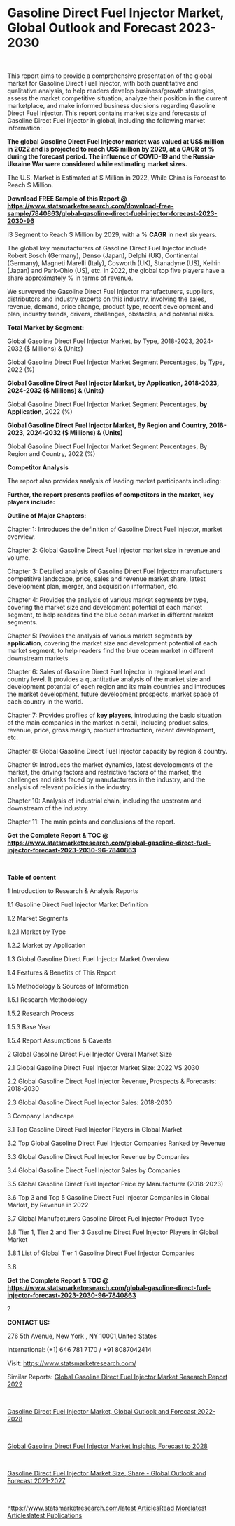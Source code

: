 <h1>Gasoline Direct Fuel Injector Market, Global Outlook and Forecast 2023-2030</h1><br/><p>This report aims to provide a comprehensive presentation of the global market for Gasoline Direct Fuel Injector, with both quantitative and qualitative analysis, to help readers develop business/growth strategies, assess the market competitive situation, analyze their position in the current marketplace, and make informed business decisions regarding Gasoline Direct Fuel Injector. This report contains market size and forecasts of Gasoline Direct Fuel Injector in global, including the following market information:</p>
 
 
 
 <p><strong>The global Gasoline Direct Fuel Injector market was valued at US$ million in 2022 and is projected to reach US$ million by 2029, at a <strong>CAGR</strong> of % during the forecast period. The influence of COVID-19 and the Russia-Ukraine War were considered while estimating market sizes.</strong></p>
 
 
 
 <p>The U.S. Market is Estimated at $ Million in 2022, While China is Forecast to Reach $ Million.</p>
 
 
 
 <p><strong>Download FREE Sample of this Report @ <a href="https://www.statsmarketresearch.com/download-free-sample/7840863/global-gasoline-direct-fuel-injector-forecast-2023-2030-96">https://www.statsmarketresearch.com/download-free-sample/7840863/global-gasoline-direct-fuel-injector-forecast-2023-2030-96</a></strong></p>
 
 
 
 <p>I3 Segment to Reach $ Million by 2029, with a % <strong>CAGR</strong> in next six years.</p>
 
 
 
 <p>The global key manufacturers of Gasoline Direct Fuel Injector include Robert Bosch (Germany), Denso (Japan), Delphi (UK), Continental (Germany), Magneti Marelli (Italy), Cosworth (UK), Stanadyne (US), Keihin (Japan) and Park-Ohio (US), etc. in 2022, the global top five players have a share approximately % in terms of revenue.</p>
 
 
 
 <p>We surveyed the Gasoline Direct Fuel Injector manufacturers, suppliers, distributors and industry experts on this industry, involving the sales, revenue, demand, price change, product type, recent development and plan, industry trends, drivers, challenges, obstacles, and potential risks.</p>
 
 
 
 <p><strong>Total Market by Segment:</strong></p>
 
 
 
 <p>Global Gasoline Direct Fuel Injector Market, by Type, 2018-2023, 2024-2032 ($ Millions) & (Units)</p>
 
 
 
 <p>Global Gasoline Direct Fuel Injector Market Segment Percentages, by Type, 2022 (%)</p>
 
 
 
 <p><strong>Global Gasoline Direct Fuel Injector Market, <strong>by Application</strong>, 2018-2023, 2024-2032 ($ Millions) & (Units)</strong></p>
 
 
 
 <p>Global Gasoline Direct Fuel Injector Market Segment Percentages, <strong>by Application</strong>, 2022 (%)</p>
 
 
 
 <p><strong>Global Gasoline Direct Fuel Injector Market, By Region and Country, 2018-2023, 2024-2032 ($ Millions) & (Units)</strong></p>
 
 
 
 <p>Global Gasoline Direct Fuel Injector Market Segment Percentages, By Region and Country, 2022 (%)</p>
 
 
 
 <p><strong>Competitor Analysis</strong></p>
 
 
 
 <p>The report also provides analysis of leading market participants including:</p>
 
 
 
 <p><strong>Further, the report presents profiles of competitors in the market, <strong>key players</strong> include:</strong></p>
 
 
 
 <p><strong>Outline of Major Chapters:</strong></p>
 
 
 
 <p>Chapter 1: Introduces the definition of Gasoline Direct Fuel Injector, market overview.</p>
 
 
 
 <p>Chapter 2: Global Gasoline Direct Fuel Injector market size in revenue and volume.</p>
 
 
 
 <p>Chapter 3: Detailed analysis of Gasoline Direct Fuel Injector manufacturers competitive landscape, price, sales and revenue market share, latest development plan, merger, and acquisition information, etc.</p>
 
 
 
 <p>Chapter 4: Provides the analysis of various market segments by type, covering the market size and development potential of each market segment, to help readers find the blue ocean market in different market segments.</p>
 
 
 
 <p>Chapter 5: Provides the analysis of various market segments <strong>by application</strong>, covering the market size and development potential of each market segment, to help readers find the blue ocean market in different downstream markets.</p>
 
 
 
 <p>Chapter 6: Sales of Gasoline Direct Fuel Injector in regional level and country level. It provides a quantitative analysis of the market size and development potential of each region and its main countries and introduces the market development, future development prospects, market space of each country in the world.</p>
 
 
 
 <p>Chapter 7: Provides profiles of <strong>key players</strong>, introducing the basic situation of the main companies in the market in detail, including product sales, revenue, price, gross margin, product introduction, recent development, etc.</p>
 
 
 
 <p>Chapter 8: Global Gasoline Direct Fuel Injector capacity by region & country.</p>
 
 
 
 <p>Chapter 9: Introduces the market dynamics, latest developments of the market, the driving factors and restrictive factors of the market, the challenges and risks faced by manufacturers in the industry, and the analysis of relevant policies in the industry.</p>
 
 
 
 <p>Chapter 10: Analysis of industrial chain, including the upstream and downstream of the industry.</p>
 
 
 
 <p>Chapter 11: The main points and conclusions of the report.</p>
 
 
 
 <div><b>Get the Complete Report & TOC @ <a href="https://www.statsmarketresearch.com/global-gasoline-direct-fuel-injector-forecast-2023-2030-96-7840863">https://www.statsmarketresearch.com/global-gasoline-direct-fuel-injector-forecast-2023-2030-96-7840863</a></b></div>
 
 
 
 <p><br />
 
 <b>Table of content</b></p>
 
 
 
 <p>1 Introduction to Research & Analysis Reports<br />
 
 1.1 Gasoline Direct Fuel Injector Market Definition<br />
 
 1.2 Market Segments<br />
 
 1.2.1 Market by Type<br />
 
 1.2.2 Market by Application<br />
 
 1.3 Global Gasoline Direct Fuel Injector Market Overview<br />
 
 1.4 Features & Benefits of This Report<br />
 
 1.5 Methodology & Sources of Information<br />
 
 1.5.1 Research Methodology<br />
 
 1.5.2 Research Process<br />
 
 1.5.3 Base Year<br />
 
 1.5.4 Report Assumptions & Caveats<br />
 
 2 Global Gasoline Direct Fuel Injector Overall Market Size<br />
 
 2.1 Global Gasoline Direct Fuel Injector Market Size: 2022 VS 2030<br />
 
 2.2 Global Gasoline Direct Fuel Injector Revenue, Prospects & Forecasts: 2018-2030<br />
 
 2.3 Global Gasoline Direct Fuel Injector Sales: 2018-2030<br />
 
 3 Company Landscape<br />
 
 3.1 Top Gasoline Direct Fuel Injector Players in Global Market<br />
 
 3.2 Top Global Gasoline Direct Fuel Injector Companies Ranked by Revenue<br />
 
 3.3 Global Gasoline Direct Fuel Injector Revenue by Companies<br />
 
 3.4 Global Gasoline Direct Fuel Injector Sales by Companies<br />
 
 3.5 Global Gasoline Direct Fuel Injector Price by Manufacturer (2018-2023)<br />
 
 3.6 Top 3 and Top 5 Gasoline Direct Fuel Injector Companies in Global Market, by Revenue in 2022<br />
 
 3.7 Global Manufacturers Gasoline Direct Fuel Injector Product Type<br />
 
 3.8 Tier 1, Tier 2 and Tier 3 Gasoline Direct Fuel Injector Players in Global Market<br />
 
 3.8.1 List of Global Tier 1 Gasoline Direct Fuel Injector Companies<br />
 
 3.8</p>
 
 
 
 <div><b>Get the Complete Report & TOC @ <a href="https://www.statsmarketresearch.com/global-gasoline-direct-fuel-injector-forecast-2023-2030-96-7840863">https://www.statsmarketresearch.com/global-gasoline-direct-fuel-injector-forecast-2023-2030-96-7840863</a></b></div>
 
 
 
 <p>? </p>
 
 
 
 <p><b>CONTACT US:</b><br />
 
 276 5th Avenue, New York , NY 10001,United States<br />
 
 International: (+1) 646 781 7170 / +91 8087042414<br />
 
 Visit: <a href="https://www.statsmarketresearch.com/">https://www.statsmarketresearch.com/</a><br />
 
 Similar Reports: <a href="https://www.statsmarketresearch.com/global-gasoline-direct-fuel-injector-forecast-2023-2030-96-7840863">Global Gasoline Direct Fuel Injector Market Research Report 2022</a><br />
 
 <br />
 
 <a href="https://www.statsmarketresearch.com/global-gasoline-direct-fuel-injector-forecast-2023-2030-96-7840863">Gasoline Direct Fuel Injector Market, Global Outlook and Forecast 2022-2028</a><br />
 
 <br />
 
 <a href="https://www.statsmarketresearch.com/global-gasoline-direct-fuel-injector-forecast-2023-2030-96-7840863">Global Gasoline Direct Fuel Injector Market Insights, Forecast to 2028</a><br />
 
 <br />
 
 <a href="https://www.statsmarketresearch.com/global-gasoline-direct-fuel-injector-forecast-2023-2030-96-7840863">Gasoline Direct Fuel Injector Market Size, Share - Global Outlook and Forecast 2021-2027</a><br />
 
 <br />
 
 <a href="https://gyeongbokgung.com">https://www.statsmarketresearch.com/</a><a href="https://hallyeomaritime.com">latest Articles</a><a href="https://jingwansa.com">Read More</a><a href="https://nguoiviet.jp/">latest Articles</a><a href="https://www.intelmarketresearch.com/">latest Publications</a></p>